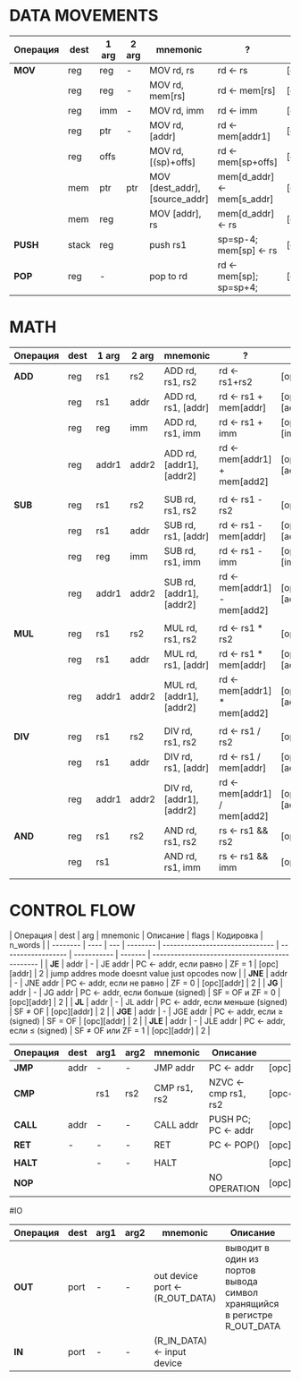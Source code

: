 # DATA MOVEMENTS

| Операция | dest  | 1 arg | 2 arg | mnemonic                       | ?                          | code                             | n_words |
| -------- | ----- | ----- | ----- | ------------------------------ | -------------------------- | -------------------------------- | ------- |
| **MOV**  | reg   | reg   | -     | MOV rd, rs                     | rd <- rs                   | [opc+MvRegReg+rd+rs1]            | 1       |
|          | reg   | reg   | -     | MOV rd, mem[rs]                | rd <- mem[rs]              | [opc+MvRegIndReg+rd+rs1]         | 1       |
|          | reg   | imm   | -     | MOV rd, imm                    | rd <- imm                  | [opc+IMM_REG+rd][imm]            | 2       |
|          | reg   | ptr   | -     | MOV rd, [addr]                 | rd <- mem[addr1]           | [opc+MEM_REG+rd][addr]           | 2       |
|          | reg   | offs  |       | MOV rd, [(sp)+offs]            | rd <- mem[sp+offs]         | [opc+SPOFFS_REG+rd+offs(17bits)] | 1       |
|          | mem   | ptr   | ptr   | MOV [dest_addr], [source_addr] | mem[d_addr] <- mem[s_addr] | [opc+MEM_MEM][d_addr][s_addr]    | 3       |
|          | mem   | reg   |       | MOV [addr], rs                 | mem[d_addr] <- rs          | [opc+REG_MEM+rs1][d_addr]        | 2       |
| **PUSH** | stack | reg   |       | push rs1                       | sp=sp-4; mem[sp] <- rs     | [opc+SingleReg+rs1]              | 1       |
| **POP**  | reg   | -     |       | pop to rd                      | rd <- mem[sp]; sp=sp+4;    | [opc+SingleReg+rd]               | 1       |

# MATH

| Операция | dest | 1 arg | 2 arg | mnemonic                 | ?                             | code                              | n_words |
| -------- | ---- | ----- | ----- | ------------------------ | ----------------------------- | --------------------------------- | ------- |
| **ADD**  | reg  | rs1   | rs2   | ADD rd, rs1, rs2         | rd <- rs1+rs2                 | [opc+MATH_R_R_R+rd+rs1+rs2]       | 1       |
|          | reg  | rs1   | addr  | ADD rd, rs1, [addr]      | rd <- rs1 + mem[addr]         | [opc+MATH_R_M_R+rd+rs1][addr]     | 2       |
|          | reg  | reg   | imm   | ADD rd, rs1, imm         | rd <- rs1 + imm               | [opc+MATH_R_I_R+rd+rs1][imm]      | 2       |
|          | reg  | addr1 | addr2 | ADD rd, [addr1], [addr2] | rd <- mem[addr1] + mem[add2]  | [opc+MATH_M_M_R+rs][addr1][addr2] | 3       |
|          |      |       |       |                          |                               |                                   |         |
| **SUB**  | reg  | rs1   | rs2   | SUB rd, rs1, rs2         | rd <- rs1 - rs2               | [opc+MATH_R_R_R+rd+rs1+rs2]       | 1       |
|          | reg  | rs1   | addr  | SUB rd, rs1, [addr]      | rd <- rs1 - mem[addr]         | [opc+MATH_R_M_R+rd+rs1][addr]     | 2       |
|          | reg  | reg   | imm   | SUB rd, rs1, imm         | rd <- rs1 - imm               | [opc+MATH_R_I_R+rd+rs1][imm]      | 2       |
|          | reg  | addr1 | addr2 | SUB rd, [addr1], [addr2] | rd <- mem[addr1] - mem[add2]  | [opc+MATH_M_M_R+rs][addr1][addr2] | 3       |
|          |      |       |       |                          |                               |                                   |         |
| **MUL**  | reg  | rs1   | rs2   | MUL rd, rs1, rs2         | rd <- rs1 \* rs2              | [opc+MATH_R_R_R+rd+rs1+rs2]       | 1       |
|          | reg  | rs1   | addr  | MUL rd, rs1, [addr]      | rd <- rs1 \* mem[addr]        | [opc+MATH_R_M_R+rd+rs1][addr]     | 2       |
|          | reg  | addr1 | addr2 | MUL rd, [addr1], [addr2] | rd <- mem[addr1] \* mem[add2] | [opc+MATH_M_M_R+rs][addr1][addr2] | 3       |
|          |      |       |       |                          |                               |                                   |         |
| **DIV**  | reg  | rs1   | rs2   | DIV rd, rs1, rs2         | rd <- rs1 / rs2               | [opc+MATH_R_R_R+rd+rs1+rs2]       | 1       |
|          | reg  | rs1   | addr  | DIV rd, rs1, [addr]      | rd <- rs1 / mem[addr]         | [opc+MATH_R_M_R+rd+rs1][addr]     | 2       |
|          | reg  | addr1 | addr2 | DIV rd, [addr1], [addr2] | rd <- mem[addr1] / mem[add2]  | [opc+MATH_M_M_R+rs][addr1][addr2] | 3       |
| **AND**  | reg  | rs1   | rs2   | AND rd, rs1, rs2         | rs <- rs1 && rs2              | [opc+ImmReg+rd+rs1+rs2]           | 1       |
|          | reg  | rs1   |       | AND rd, rs1, imm         | rs <- rs1 && imm              | [opc+ImmReg+rd+rs1][imm]          | 2       |
|          |      |       |       |                          |                               |                                   |         |

# CONTROL FLOW

| Операция | dest | arg | mnemonic | Описание                        | flags              | Кодировка   | n_words |
| -------- | ---- | --- | -------- | ------------------------------- | ------------------ | ----------- | ------- | ---------------------------------------------- |
| **JE**   | addr | -   | JE addr  | PC ← addr, если равно           | ZF = 1             | [opc][addr] | 2       | jump addres mode doesnt value just opcodes now |
| **JNE**  | addr | -   | JNE addr | PC ← addr, если не равно        | ZF = 0             | [opc][addr] | 2       |
| **JG**   | addr | -   | JG addr  | PC ← addr, если больше (signed) | SF = OF и ZF = 0   | [opc][addr] | 2       |
| **JL**   | addr | -   | JL addr  | PC ← addr, если меньше (signed) | SF ≠ OF            | [opc][addr] | 2       |
| **JGE**  | addr | -   | JGE addr | PC ← addr, если ≥ (signed)      | SF = OF            | [opc][addr] | 2       |
| **JLE**  | addr | -   | JLE addr | PC ← addr, если ≤ (signed)      | SF ≠ OF или ZF = 1 | [opc][addr] | 2       |

| Операция | dest | arg1 | arg2 | mnemonic     | Описание             | Кодировка            | n_words |
| -------- | ---- | ---- | ---- | ------------ | -------------------- | -------------------- | ------- |
| **JMP**  | addr | -    | -    | JMP addr     | PC ← addr            | \[opc\][addr]        | 2       |
| **CMP**  |      | rs1  | rs2  | CMP rs1, rs2 | NZVC <- cmp rs1, rs2 | [opc+RegReg+rs1+rs2] | 1       |
| **CALL** | addr | -    | -    | CALL addr    | PUSH PC; PC ← addr   | [opc][addr]          | 2       |
| **RET**  | -    | -    | -    | RET          | PC ← POP()           | [opc]                | 1       |
|          |      |      |      |              |                      |                      |         |
| **HALT** |      | -    | -    | HALT         |                      | [opc]                | 1       |
| **NOP**  |      |      |      |              | NO OPERATION         | [opc]                | 1       |

#IO

| Операция | dest | arg1 | arg2 | mnemonic                        | Описание                                                                | Кодировка      | n_words |
| -------- | ---- | ---- | ---- | ------------------------------- | ----------------------------------------------------------------------- | -------------- | ------- |
| **OUT**  | port | -    | -    | out device port <- (R_OUT_DATA) | выводит в один из портов вывода символ хранящийся в регистре R_OUT_DATA | [opc+port_num] | 1       |
| **IN**   | port | -    | -    | (R_IN_DATA) <- input device     |                                                                         | [opc+port_num] | 1       |
